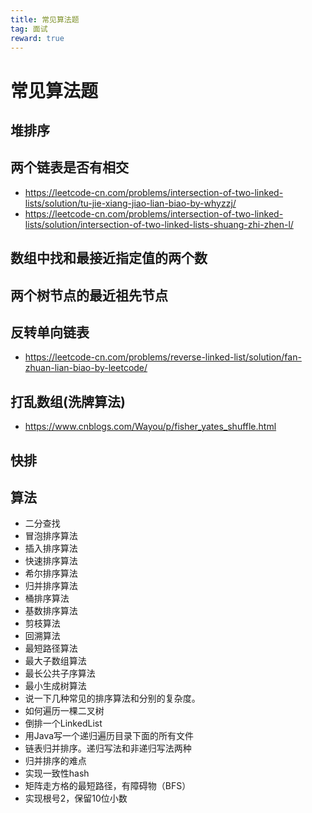 ```yaml
---
title: 常见算法题
tag: 面试
reward: true
---
```

# 常见算法题
<!-- more -->

## 堆排序

## 两个链表是否有相交
- https://leetcode-cn.com/problems/intersection-of-two-linked-lists/solution/tu-jie-xiang-jiao-lian-biao-by-whyzzj/
- https://leetcode-cn.com/problems/intersection-of-two-linked-lists/solution/intersection-of-two-linked-lists-shuang-zhi-zhen-l/

## 数组中找和最接近指定值的两个数

## 两个树节点的最近祖先节点

## 反转单向链表
- https://leetcode-cn.com/problems/reverse-linked-list/solution/fan-zhuan-lian-biao-by-leetcode/

## 打乱数组(洗牌算法)
- https://www.cnblogs.com/Wayou/p/fisher_yates_shuffle.html

## 快排

## 算法
- 二分查找
- 冒泡排序算法
- 插入排序算法
- 快速排序算法
- 希尔排序算法
- 归并排序算法
- 桶排序算法
- 基数排序算法
- 剪枝算法
- 回溯算法
- 最短路径算法
- 最大子数组算法
- 最长公共子序算法
- 最小生成树算法
- 说一下几种常见的排序算法和分别的复杂度。
- 如何遍历一棵二叉树
- 倒排一个LinkedList
- 用Java写一个递归遍历目录下面的所有文件
- 链表归并排序。递归写法和非递归写法两种
- 归并排序的难点
- 实现一致性hash
- 矩阵走方格的最短路径，有障碍物（BFS）
- 实现根号2，保留10位小数
